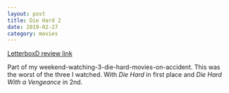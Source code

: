 ```yaml
---
layout: post
title: Die Hard 2
date: 2019-02-27
category: movies
---
```

 
[LetterboxD review link](https://letterboxd.com/samarthbhaskar/film/die-hard-2/)

Part of my weekend-watching-3-die-hard-movies-on-accident. This was the worst of the three I watched. With <em>Die Hard</em> in first place and <em>Die Hard With a Vengeance</em> in 2nd.